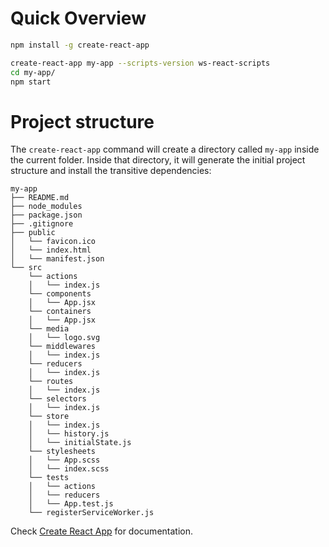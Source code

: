 # Quick Overview

```sh
npm install -g create-react-app

create-react-app my-app --scripts-version ws-react-scripts
cd my-app/
npm start
```

# Project structure

The `create-react-app` command will create a directory called `my-app` inside the current folder.
Inside that directory, it will generate the initial project structure and install the transitive dependencies:

```
my-app
├── README.md
├── node_modules
├── package.json
├── .gitignore
├── public
│   └── favicon.ico
│   └── index.html
│   └── manifest.json
└── src
    └── actions
    │   └── index.js
    └── components
    │   └── App.jsx
    └── containers
    │   └── App.jsx
    └── media
    │   └── logo.svg
    └── middlewares
    │   └── index.js
    └── reducers
    │   └── index.js
    └── routes
    │   └── index.js
    └── selectors
    │   └── index.js
    └── store
    │   └── index.js
    │   └── history.js
    │   └── initialState.js
    └── stylesheets
    │   └── App.scss
    │   └── index.scss
    └── tests
    │   └── actions
    │   └── reducers
    │   └── App.test.js
    └── registerServiceWorker.js
```

Check [Create React App](https://github.com/facebookincubator/create-react-app) for documentation.
